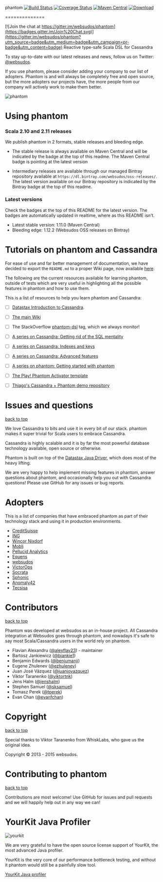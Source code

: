 phantom [![Build Status](https://travis-ci.org/websudos/phantom.svg?branch=develop)](https://travis-ci.org/websudos/phantom) [![Coverage Status](https://coveralls.io/repos/websudos/phantom/badge.svg)](https://coveralls.io/r/websudos/phantom) [![Maven Central](https://maven-badges.herokuapp.com/maven-central/com.websudos/phantom_2.10/badge.svg)](https://maven-badges.herokuapp.com/maven-central/com.websudos/phantom_2.10) [![Download](https://api.bintray.com/packages/websudos/oss-releases/phantom/images/download.svg) ](https://bintray.com/websudos/oss-releases/phantom/_latestVersion)

==============

[![Join the chat at https://gitter.im/websudos/phantom](https://badges.gitter.im/Join%20Chat.svg)](https://gitter.im/websudos/phantom?utm_source=badge&utm_medium=badge&utm_campaign=pr-badge&utm_content=badge)
Reactive type-safe Scala DSL for Cassandra

To stay up-to-date with our latest releases and news, follow us on Twitter: [@websudos](https://twitter.com/websudos).

If you use phantom, please consider adding your company to our list of adopters. Phantom is and will always be completely free and open source, 
but the more adopters our projects have, the more people from our company will actively work to make them better.


![phantom](https://s3-eu-west-1.amazonaws.com/websudos/oss/logos/phantom.png "Websudos Phantom")


Using phantom
=============

### Scala 2.10 and 2.11 releases ###

We publish phantom in 2 formats, stable releases and bleeding edge.

- The stable release is always available on Maven Central and will be indicated by the badge at the top of this readme. The Maven Central badge is pointing at the latest version

- Intermediary releases are available through our managed Bintray repository available at `https://dl.bintray.com/websudos/oss-releases/`. The latest version available on our Bintray repository is indicated by the Bintray badge at the top of this readme.


### Latest versions

Check the badges at the top of this README for the latest version. The badges are automatically updated in realtime, where as this README isn't.

- Latest stable version: 1.11.0 (Maven Central)
- Bleeding edge: 1.12.2 (Websudos OSS releases on Bintray)

<a id="learning-phantom">Tutorials on phantom and Cassandra</a>
======================================================================

For ease of use and far better management of documentation, we have decided to export the `README.md` to a proper
Wiki page, now available [here](https://github.com/websudos/phantom/wiki/). 

The following are the current resources available for learning phantom, outside of tests which are very useful in
highlighting all the possible features in phantom and how to use them.


This is a list of resources to help you learn phantom and Cassandra:

- [ ] [Datastax Introduction to Cassandra](http://www.datastax.com/documentation/getting_started/doc/getting_started/gettingStartedIntro_r.html).
- [ ] [The main Wiki](https://github.com/websudos/phantom/wiki)
- [ ] The StackOverflow [phantom-dsl](http://stackoverflow.com/questions/tagged/phantom-dsl) tag, which we always monitor!
- [ ] [A series on Cassandra: Getting rid of the SQL mentality](http://blog.websudos.com/2014/08/16/a-series-on-cassandra-part-1-getting-rid-of-the-sql-mentality/)
- [ ] [A series on Cassandra: Indexes and keys](http://blog.websudos.com/2014/08/23/a-series-on-cassandra-part-2-indexes-and-keys/)
- [ ] [A series on Cassandra: Advanced features](http://blog.websudos.com/2014/10/29/a-series-on-cassandra-part-3-advanced-features/)
- [ ] [A series on phantom: Getting started with phantom](http://blog.websudos.com/2015/04/04/a-series-on-phantom-part-1-getting-started-with-phantom/)
- [ ] [The Play! Phantom Activator template](https://github.com/websudos/phantom-activator-template)
- [ ] [Thiago's Cassandra + Phantom demo repository](https://github.com/thiagoandrade6/cassandra-phantom) 



<a id="issues-and-questions">Issues and questions</a>
=====================================================
<a href="#table-of-contents">back to top</a>

We love Cassandra to bits and use it in every bit of our stack. phantom makes it super trivial for Scala users to embrace Cassandra.

Cassandra is highly scalable and it is by far the most powerful database technology available, open source or otherwise.

Phantom is built on top of the [Datastax Java Driver](https://github.com/datastax/java-driver), which does most of the heavy lifting. 

We are very happy to help implement missing features in phantom, answer questions about phantom, and occasionally help you out with Cassandra questions! Please use GitHub for any issues or bug reports.

Adopters
========

This is a list of companies that have embraced phantom as part of their technology stack and using it in production environments.

- [CreditSuisse](https://www.credit-suisse.com/global/en/)
- [ING](http://www.ing.com/en.htm)
- [Wincor Nixdorf](http://www.wincor-nixdorf.com/internet/site_EN/EN/Home/homepage_node.html)
- [Mobli](https://www.mobli.com/)
- [Pellucid Analytics](http://www.pellucid.com/)
- [Equens](http://www.equens.com/)
- [websudos](https://www.websudos.com/)
- [VictorOps](http://www.victorops.com/)
- [Socrata](http://www.socrata.com) 
- [Sphonic](http://www.sphonic.com/)
- [Anomaly42](http://www.anomaly42.com/)
- [Tecsisa](http://www.tecsisa.com/en/)

<a id="contributors">Contributors</a>
=====================================
<a href="#table-of-contents">back to top</a>

Phantom was developed at websudos as an in-house project. All Cassandra integration at Websudos goes through phantom, and nowadays it's safe to say most
Scala/Cassandra users in the world rely on phantom.

* Flavian Alexandru ([@alexflav23](https://github.com/alexflav23)) - maintainer
* Bartosz Jankiewicz ([@bjankie1](https://github.com/bjankie1))
* Benjamin Edwards ([@benjumanji](https://github.com/benjumanji))
* Eugene Zhulenev ([@ezhulenev](https://github.com/ezhulenev))
* Juan José Vázquez ([@juanjovazquez](https://github.com/juanjovazquez))
* Viktor Taranenko ([@viktortnk](https://github.com/viktortnk))
* Jens Halm ([@jenshalm](https://github.com/jenshalm))
* Stephen Samuel ([@sksamuel](https://github.com/sksamuel))
* Tomasz Perek ([@tperek](https://github.com/tperek))
* Evan Chan ([@evanfchan](https://github.com/evanfchan))


<a id="copyright">Copyright</a>
===============================
<a href="#table-of-contents">back to top</a>

Special thanks to Viktor Taranenko from WhiskLabs, who gave us the original idea.

Copyright &copy; 2013 - 2015 websudos.


Contributing to phantom
=======================
<a href="#table-of-contents">back to top</a>

Contributions are most welcome! Use GitHub for issues and pull requests and we will happily help out in any way we can!

YourKit Java Profiler
==================

![yourkit](https://s3-eu-west-1.amazonaws.com/websudos/oss/yklogo.png "YourKit Java Profiler")

We are very grateful to have the open source license support of YourKit, the most advanced Java profiler.

YourKit is the very core of our performance bottleneck testing, and without it phantom would still be a painfully slow tool.

[YourKit Java profiler](https://www.yourkit.com/java/profiler/index.jsp)
